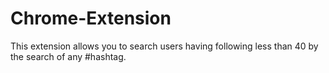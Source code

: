 # Chrome-Extension
This extension allows you to search users having following less than 40 by the search of any #hashtag. 

